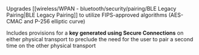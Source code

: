 
Upgrades [[wireless/WPAN - bluetooth/security/pairing/BLE Legacy Pairing|BLE Legacy Pairing]] to utilize FIPS-approved algorithms (AES-CMAC and P-256 elliptic curve)

Includes provisions for a **key generated using Secure Connections** on either physical transport to preclude the need for the user to pair a second time on the other physical transport